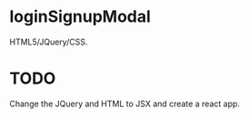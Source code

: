# loginSignupModal
HTML5/JQuery/CSS.

# TODO
Change the JQuery and HTML to JSX and create a react app.
